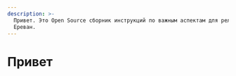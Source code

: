 ```yaml
---
description: >-
  Привет. Это Open Source сборник инструкций по важным аспектам для релокации в
  Ереван.
---
```


# Привет

